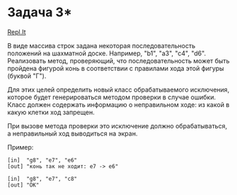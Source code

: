 # Задача 3*
[Repl.It](https://repl.it/@ArthurKhazbs/WinterJavaTask-3X)

В виде массива строк задана некоторая последовательность положений на шахматной доске. Например, "b1", "a3", "c4", "d6". Реализовать метод, проверяющий, что последовательность может быть пройдена фигурой конь в соответствии с правилами хода этой фигуры (буквой "Г").

Для этих целей определить новый класс обрабатываемого исключения, которое будет генерироваться методом проверки в случае ошибки. Класс должен содержать информацию о неправильном ходе: из какой в какую клетки ход запрещен.

При вызове метода проверки это исключение должно обрабатываться, а неправильный ход выводиться на экран.

Пример:

```text
[in]  "g8", "e7", "e6"
[out] "конь так не ходит: e7 -> e6"
```

```text
[in]  "g8", "e7", "c8"
[out] "OK"
```
